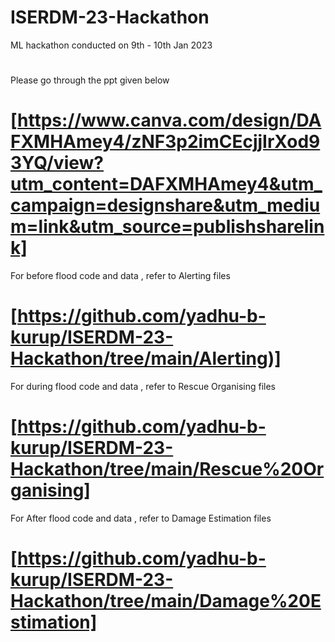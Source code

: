 # ISERDM-23-Hackathon
ML hackathon conducted on 9th - 10th Jan 2023
# 
Please go through the ppt given below
# [https://www.canva.com/design/DAFXMHAmey4/zNF3p2imCEcjjIrXod93YQ/view?utm_content=DAFXMHAmey4&utm_campaign=designshare&utm_medium=link&utm_source=publishsharelink]
For before flood code and data , refer to Alerting files
# [https://github.com/yadhu-b-kurup/ISERDM-23-Hackathon/tree/main/Alerting)]
For during flood code and data , refer to Rescue Organising files
# [https://github.com/yadhu-b-kurup/ISERDM-23-Hackathon/tree/main/Rescue%20Organising]
For After flood code and data , refer to Damage Estimation files
# [https://github.com/yadhu-b-kurup/ISERDM-23-Hackathon/tree/main/Damage%20Estimation]
